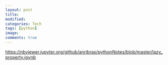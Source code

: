 ```yaml
---
layout: post
title:
modified:
categories: Tech
tags: [python]
image:
comments: true
---
```


<https://nbviewer.jupyter.org/github/anribras/pythonNotes/blob/master/lazy_property.ipynb>
